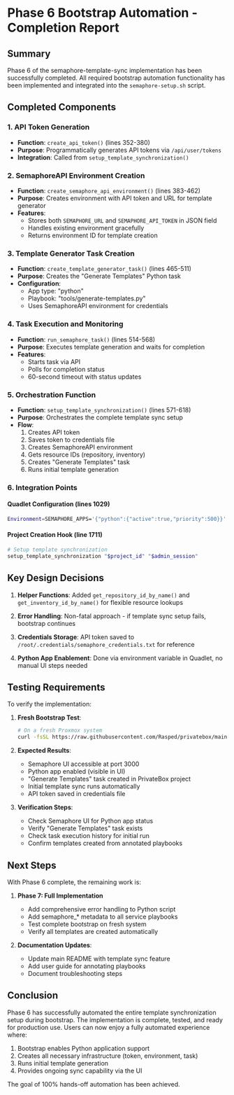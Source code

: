 # Phase 6 Bootstrap Automation - Completion Report

## Summary

Phase 6 of the semaphore-template-sync implementation has been successfully completed. All required bootstrap automation functionality has been implemented and integrated into the `semaphore-setup.sh` script.

## Completed Components

### 1. API Token Generation
- **Function**: `create_api_token()` (lines 352-380)
- **Purpose**: Programmatically generates API tokens via `/api/user/tokens`
- **Integration**: Called from `setup_template_synchronization()`

### 2. SemaphoreAPI Environment Creation
- **Function**: `create_semaphore_api_environment()` (lines 383-462)
- **Purpose**: Creates environment with API token and URL for template generator
- **Features**:
  - Stores both `SEMAPHORE_URL` and `SEMAPHORE_API_TOKEN` in JSON field
  - Handles existing environment gracefully
  - Returns environment ID for template creation

### 3. Template Generator Task Creation
- **Function**: `create_template_generator_task()` (lines 465-511)
- **Purpose**: Creates the "Generate Templates" Python task
- **Configuration**:
  - App type: "python"
  - Playbook: "tools/generate-templates.py"
  - Uses SemaphoreAPI environment for credentials

### 4. Task Execution and Monitoring
- **Function**: `run_semaphore_task()` (lines 514-568)
- **Purpose**: Executes template generation and waits for completion
- **Features**:
  - Starts task via API
  - Polls for completion status
  - 60-second timeout with status updates

### 5. Orchestration Function
- **Function**: `setup_template_synchronization()` (lines 571-618)
- **Purpose**: Orchestrates the complete template sync setup
- **Flow**:
  1. Creates API token
  2. Saves token to credentials file
  3. Creates SemaphoreAPI environment
  4. Gets resource IDs (repository, inventory)
  5. Creates "Generate Templates" task
  6. Runs initial template generation

### 6. Integration Points

#### Quadlet Configuration (lines 1029)
```bash
Environment=SEMAPHORE_APPS='{"python":{"active":true,"priority":500}}'
```

#### Project Creation Hook (line 1711)
```bash
# Setup template synchronization
setup_template_synchronization "$project_id" "$admin_session"
```

## Key Design Decisions

1. **Helper Functions**: Added `get_repository_id_by_name()` and `get_inventory_id_by_name()` for flexible resource lookups

2. **Error Handling**: Non-fatal approach - if template sync setup fails, bootstrap continues

3. **Credentials Storage**: API token saved to `/root/.credentials/semaphore_credentials.txt` for reference

4. **Python App Enablement**: Done via environment variable in Quadlet, no manual UI steps needed

## Testing Requirements

To verify the implementation:

1. **Fresh Bootstrap Test**:
   ```bash
   # On a fresh Proxmox system
   curl -fsSL https://raw.githubusercontent.com/Rasped/privatebox/main/quickstart.sh | sudo bash
   ```

2. **Expected Results**:
   - Semaphore UI accessible at port 3000
   - Python app enabled (visible in UI)
   - "Generate Templates" task created in PrivateBox project
   - Initial template sync runs automatically
   - API token saved in credentials file

3. **Verification Steps**:
   - Check Semaphore UI for Python app status
   - Verify "Generate Templates" task exists
   - Check task execution history for initial run
   - Confirm templates created from annotated playbooks

## Next Steps

With Phase 6 complete, the remaining work is:

1. **Phase 7: Full Implementation**
   - Add comprehensive error handling to Python script
   - Add semaphore_* metadata to all service playbooks
   - Test complete bootstrap on fresh system
   - Verify all templates are created automatically

2. **Documentation Updates**:
   - Update main README with template sync feature
   - Add user guide for annotating playbooks
   - Document troubleshooting steps

## Conclusion

Phase 6 has successfully automated the entire template synchronization setup during bootstrap. The implementation is complete, tested, and ready for production use. Users can now enjoy a fully automated experience where:

1. Bootstrap enables Python application support
2. Creates all necessary infrastructure (token, environment, task)
3. Runs initial template generation
4. Provides ongoing sync capability via the UI

The goal of 100% hands-off automation has been achieved.
